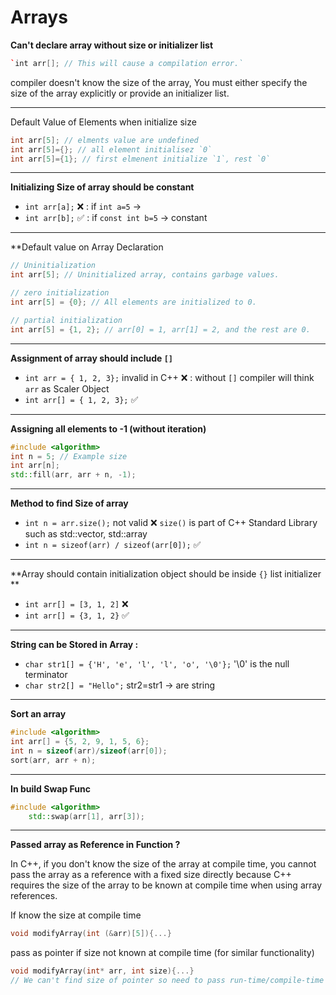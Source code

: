 # Arrays


**Can't declare array without size or initializer list**
```cpp
`int arr[]; // This will cause a compilation error.`
```
compiler doesn't know the size of the array, You must either specify the size of the array explicitly or provide an initializer list.

---
Default Value of Elements when initialize size 

```cpp
int arr[5]; // elments value are undefined
int arr[5]={}; // all element initialisez `0`
int arr[5]={1}; // first elmenent initialize `1`, rest `0`
```

---

**Initializing Size of array should be constant**
- `int arr[a];` ❌ : if `int a=5` ->
- `int arr[b];` ✅ : if `const int b=5` -> constant  
---
**Default value on Array Declaration
```cpp
// Uninitialization 
int arr[5]; // Uninitialized array, contains garbage values.

// zero initialization
int arr[5] = {0}; // All elements are initialized to 0.

// partial initialization
int arr[5] = {1, 2}; // arr[0] = 1, arr[1] = 2, and the rest are 0.
```

<hr>

**Assignment of array should include `[]`**
- `int arr = { 1, 2, 3};` invalid in C++ ❌ : without `[]` compiler will think `arr` as Scaler Object
- `int arr[] = { 1, 2, 3};` ✅
---
**Assigning all elements to -1 (without iteration)**
```cpp
#include <algorithm>
int n = 5; // Example size
int arr[n];
std::fill(arr, arr + n, -1);
```
<hr>

**Method to find Size of array**
- `int n = arr.size();` not valid ❌ `size()` is part of C++ Standard Library such as std::vector, std::array
- `int n = sizeof(arr) / sizeof(arr[0]);` ✅
<hr>

**Array should contain initialization object should be inside `{}` list initializer **
- `int arr[] = [3, 1, 2]` ❌
- `int arr[] = {3, 1, 2}` ✅
<hr>

**String can be Stored in Array :**
- `char str1[] = {'H', 'e', 'l', 'l', 'o', '\0'};` 
'\0' is the null terminator
- `char str2[] = "Hello";`  str2=str1 -> are string
---

**Sort an array**
```cpp
#include <algorithm>
int arr[] = {5, 2, 9, 1, 5, 6}; 
int n = sizeof(arr)/sizeof(arr[0]); 
sort(arr, arr + n);
```

---
**In build Swap Func**
```cpp
#include <algorithm>
    std::swap(arr[1], arr[3]);
```
---
**Passed array as Reference in Function ?**

In C++, if you don't know the size of the array at compile time, you cannot pass the array as a reference with a fixed size directly because C++ requires the size of the array to be known at compile time when using array references.

If know the size at compile time
```cpp
void modifyArray(int (&arr)[5]){...}
```

pass as pointer if size not known at compile time (for similar functionality)
```cpp
void modifyArray(int* arr, int size){...}
// We can't find size of pointer so need to pass run-time/compile-time size as additional parameter
```